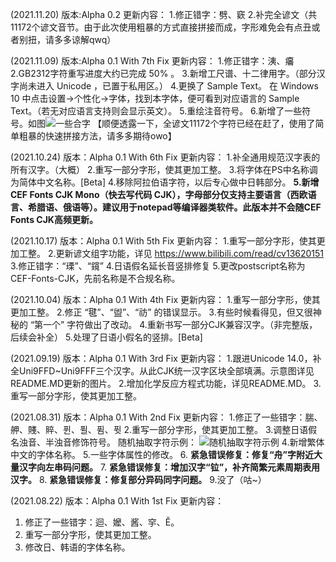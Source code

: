 (2021.11.20)
版本:Alpha 0.2
更新内容：
1.修正错字：劈、窽
2.补完全谚文（共11172个谚文音节。由于此次使用粗暴的方式直接拼接而成，字形难免会有点丑或者别扭，请多多谅解qwq）

(2021.11.09)
版本:Alpha 0.1 With 7th Fix
更新内容：
1.修正错字：洟、㿜
2.GB2312字符重写进度大约已完成 50% 。
3.新增工尺谱、十二律用字。（部分汉字尚未进入 Unicode ，已置于私用区。）
4.更换了 Sample Text。 在 Windows 10 中点击设置→个性化→字体，找到本字体，便可看到对应语言的 Sample Text。（若无对应语言支持则会显示英文）。
5.重绘注音符号。
6.新增了一些符号。如图![一些合字](https://images.gitee.com/uploads/images/2021/1109/231302_82516c75_9504356.png "EG08.png")
【顺便透露一下，全谚文11172个字符已经在赶了，使用了简单粗暴的快速拼接方法，请多多期待owo】

(2021.10.24)
版本：Alpha 0.1 With 6th Fix
更新内容：
1.补全通用规范汉字表的所有汉字。（大概）
2.重写一部分字形，使其更加工整。
3.将字体在PS中名称调为简体中文名称。[Beta]
4.移除阿拉伯语字符，以后专心做中日韩部分。
 **5.新增CEF Fonts CJK Mono（快去写代码 CJK），字母部分仅支持主要语言（西欧语言、希腊语、俄语等）。建议用于notepad等编译器类软件。此版本并不会随CEF Fonts CJK高频更新。** 

(2021.10.17)
版本：Alpha 0.1 With 5th Fix
更新内容：
1.重写一部分字形，使其更加工整。
2.更新谚文组字功能，详见 https://www.bilibili.com/read/cv13620151
3.修正错字：“瑮”、“鑧”
4.日语假名延长音竖排修复
5.更改postscript名称为CEF-Fonts-CJK，先前名称是不合规名称。

(2021.10.04)
版本：Alpha 0.1 With 4th Fix
更新内容：
1.重写一部分字形，使其更加工整。
2.修正 “毽”、“盥”、“祊” 的错误显示。
3.有些时候看得见，但又很神秘的 “第一个” 字符做出了改动。
4.重新书写一部分CJK兼容汉字。（非完整版，后续会补全）
5.处理了日语小假名的竖排。[Beta]

(2021.09.19)
版本：Alpha 0.1 With 3rd Fix
更新内容：
1.跟进Unicode 14.0，补全Uni9FFD~Uni9FFF三个汉字。从此CJK统一汉字区块全部填满。示意图详见README.MD更新的图片。
2.增加化学反应方程式功能，详见README.MD。
3.重写一部分字形，使其更加工整。

(2021.08.31)
版本：Alpha 0.1 With 2nd Fix
更新内容：
1.修正了一些错字：腨、舺、賤、賥、퓐、퓔、퓜、퓟
2.重写一部分字形，使其更加工整。
3.调整日语假名浊音、半浊音修饰符号。
  随机抽取字符示例：
![随机抽取字符示例](https://images.gitee.com/uploads/images/2021/0831/182652_56fd0df0_9504356.png "EG06.png")
4.新增繁体中文的字体名称。
5.一些字体属性的修改。
6. **紧急错误修复：修复“舟”字附近大量汉字向左串码问题。** 
7. **紧急错误修复：增加汉字“𫟷”，补齐简繁元素周期表用汉字。** 
8. **紧急错误修复：修复部分异码同字问题。** 
9.没了（咕~）

(2021.08.22)
版本：Alpha 0.1 With 1st Fix
更新内容：
1. 修正了一些错字：迴、嬤、酱、穻、Ě。
2. 重写一部分字形，使其更加工整。
3. 修改日、韩语的字体名称。